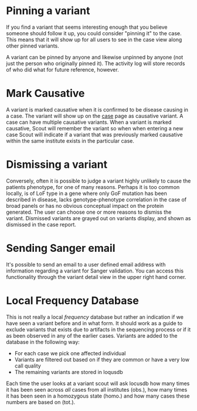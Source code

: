 # Pinning a variant
If you find a variant that seems interesting enough that you believe someone should follow it up, you could consider "pinning it" to the case. This means that it will show up for all users to see in the case view along other pinned variants.

A variant can be pinned by anyone and likewise unpinned by anyone (not just the person who originally pinned it). The activity log will store records of who did what for future reference, however.

# Mark Causative
A variant is marked causative when it is confirmed to be disease causing in a case. The variant will show up on the [case](cases.md) page as causative variant. A case can have multiple causative variants.
When a variant is marked causative, Scout will remember the variant so when when entering a new case Scout will indicate if a variant that was previously marked causative within the same institute exists in the particular case.

# Dismissing a variant
Conversely, often it is possible to judge a variant highly unlikely to cause the patients phenotype, for one of many reasons. Perhaps it is too common locally, is of LoF type in a gene where only GoF mutation has been described in disease, lacks genotype-phenotype correlation in the case of broad panels or has no obvious conceptual impact on the protein generated. The user can choose one or more reasons to dismiss the variant. Dismissed variants are grayed out on variants display, and shown as dismissed in the case report.

# Sending Sanger email
It's possible to send an email to a user defined email address with information regarding a variant for Sanger validation. You can access this functionality through the variant detail view in the upper right hand corner.

# Local Frequency Database
This is not really a local *frequency* database but rather an indication if we have seen a variant before and in what form. It should work as a guide to exclude variants that exists due to artifacts in the sequencing process or if it as been observed in any of the earlier cases.
Variants are added to the database in the following way:

- For each case we pick one affected individual
- Variants are filtered out based on if they are common or have a very low call quality
- The remaining variants are stored in loqusdb

Each time the user looks at a variant scout will ask locusdb how many times it has been seen across *all* cases from all institutes (obs.), how many times it has been seen in a homozygous state (homo.) and how many cases these numbers are based on (tot.).
